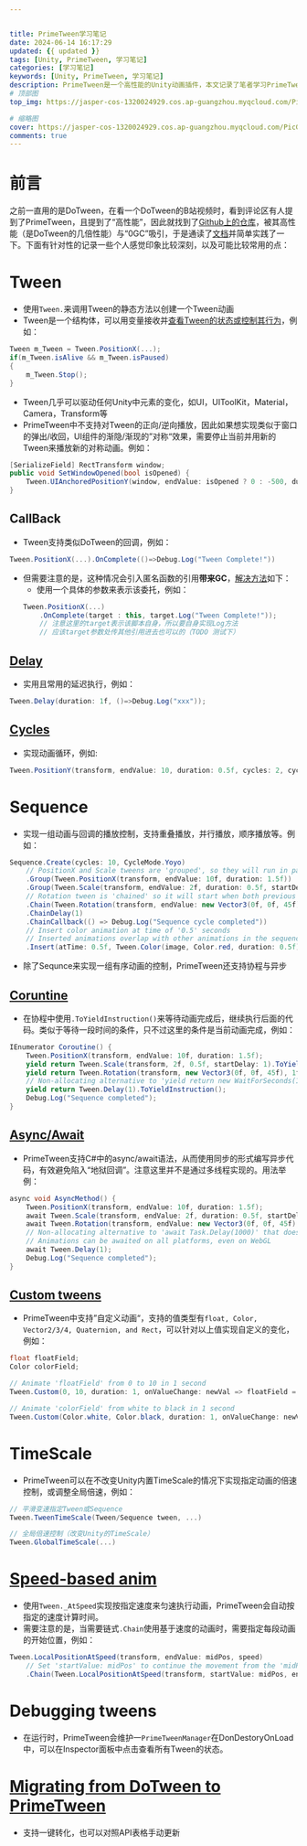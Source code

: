 ```yaml
---


title: PrimeTween学习笔记
date: 2024-06-14 16:17:29
updated: {{ updated }}
tags: [Unity, PrimeTween, 学习笔记]
categories: [学习笔记]
keywords: [Unity, PrimeTween, 学习笔记]
description: PrimeTween是一个高性能的Unity动画插件，本文记录了笔者学习PrimeTween时记录的一些常用API和使用方法。
# 顶部图
top_img: https://jasper-cos-1320024929.cos.ap-guangzhou.myqcloud.com/PicGo/blogbg.jpg

# 缩略图
cover: https://jasper-cos-1320024929.cos.ap-guangzhou.myqcloud.com/PicGo/20240614170838.png
comments: true
---
```


# 前言
之前一直用的是DoTween，在看一个DoTween的B站视频时，看到评论区有人提到了PrimeTween，且提到了“高性能”，因此就找到了[Github上的仓库](https://github.com/KyryloKuzyk/PrimeTween)，被其高性能（是DoTween的几倍性能）与“0GC”吸引，于是通读了[文档](https://github.com/KyryloKuzyk/PrimeTween?tab=readme-ov-file#getting-started)并简单实践了一下。下面有针对性的记录一些个人感觉印象比较深刻，以及可能比较常用的点：

# Tween
- 使用`Tween.`来调用Tween的静态方法以创建一个Tween动画
- Tween是一个结构体，可以用变量接收并[查看Tween的状态或控制其行为](https://github.com/KyryloKuzyk/PrimeTween?tab=readme-ov-file#controlling-tweens)，例如：
``` C#
Tween m_Tween = Tween.PositionX(...);
if(m_Tween.isAlive && m_Tween.isPaused)
{
	m_Tween.Stop();
}
```
- Tween几乎可以驱动任何Unity中元素的变化，如UI，UIToolKit，Material，Camera，Transform等
- PrimeTween中不支持对Tween的正向/逆向播放，因此如果想实现类似于窗口的弹出/收回，UI组件的渐隐/渐现的”对称“效果，需要停止当前并用新的Tween来播放新的对称动画。例如：
```C#
[SerializeField] RectTransform window;
public void SetWindowOpened(bool isOpened) {
    Tween.UIAnchoredPositionY(window, endValue: isOpened ? 0 : -500, duration: 0.5f);
}
```

## CallBack
- Tween支持类似DoTween的回调，例如：
``` C#
Tween.PositionX(...).OnComplete(()=>Debug.Log("Tween Complete!"))
```
 - 但需要注意的是，这种情况会引入匿名函数的引用**带来GC**，[解决方法](https://github.com/KyryloKuzyk/PrimeTween?tab=readme-ov-file#zero-allocations-with-delegates)如下：
	 - 使用一个具体的参数来表示该委托，例如：
	 ```C#
	 Tween.PositionX(...)
		 .OnComplete(target : this, target.Log("Tween Complete!"));
		 // 注意这里的target表示该脚本自身，所以要自身实现Log方法
		 // 应该target参数处传其他引用进去也可以的（TODO 测试下）
	 ```

## [Delay](https://github.com/KyryloKuzyk/PrimeTween?tab=readme-ov-file#delays)
- 实用且常用的延迟执行，例如：
```C#
Tween.Delay(duration: 1f, ()=>Debug.Log("xxx"));
```

## [Cycles](https://github.com/KyryloKuzyk/PrimeTween?tab=readme-ov-file#cycles)
- 实现动画循环，例如:
```C#
Tween.PositionY(transform, endValue: 10, duration: 0.5f, cycles: 2, cycleMode: CycleMode.Yoyo);// 循环2次，Yoyo(来回模式)
```

# Sequence
- 实现一组动画与回调的播放控制，支持重叠播放，并行播放，顺序播放等。例如：
```C#
Sequence.Create(cycles: 10, CycleMode.Yoyo)
    // PositionX and Scale tweens are 'grouped', so they will run in parallel
    .Group(Tween.PositionX(transform, endValue: 10f, duration: 1.5f))
    .Group(Tween.Scale(transform, endValue: 2f, duration: 0.5f, startDelay: 1))
    // Rotation tween is 'chained' so it will start when both previous tweens are finished (after 1.5 seconds)
    .Chain(Tween.Rotation(transform, endValue: new Vector3(0f, 0f, 45f), duration: 1f)) 
    .ChainDelay(1)
    .ChainCallback(() => Debug.Log("Sequence cycle completed"))
    // Insert color animation at time of '0.5' seconds
    // Inserted animations overlap with other animations in the sequence
    .Insert(atTime: 0.5f, Tween.Color(image, Color.red, duration: 0.5f));
```
- 除了Sequnce来实现一组有序动画的控制，PrimeTween还支持协程与异步
## [Coruntine](https://github.com/KyryloKuzyk/PrimeTween?tab=readme-ov-file#coroutines)
- 在协程中使用`.ToYieldInstruction()`来等待动画完成后，继续执行后面的代码。类似于等待一段时间的条件，只不过这里的条件是当前动画完成，例如：
```C#
IEnumerator Coroutine() {
    Tween.PositionX(transform, endValue: 10f, duration: 1.5f);
    yield return Tween.Scale(transform, 2f, 0.5f, startDelay: 1).ToYieldInstruction();
    yield return Tween.Rotation(transform, new Vector3(0f, 0f, 45f), 1f).ToYieldInstruction();
    // Non-allocating alternative to 'yield return new WaitForSeconds(1f)'
    yield return Tween.Delay(1).ToYieldInstruction(); 
    Debug.Log("Sequence completed");
}
```

## [Async/Await](https://github.com/KyryloKuzyk/PrimeTween?tab=readme-ov-file#asyncawait)
- PrimeTween支持C#中的async/await语法，从而使用同步的形式编写异步代码，有效避免陷入“地狱回调”。注意这里并不是通过多线程实现的。用法举例：
```C#
async void AsyncMethod() {
    Tween.PositionX(transform, endValue: 10f, duration: 1.5f);
    await Tween.Scale(transform, endValue: 2f, duration: 0.5f, startDelay: 1);
    await Tween.Rotation(transform, endValue: new Vector3(0f, 0f, 45f), duration: 1f);
    // Non-allocating alternative to 'await Task.Delay(1000)' that doesn't use 'System.Threading'
    // Animations can be awaited on all platforms, even on WebGL
    await Tween.Delay(1); 
    Debug.Log("Sequence completed");
}
```

## [Custom tweens](https://github.com/KyryloKuzyk/PrimeTween?tab=readme-ov-file#custom-tweens)
- PrimeTween中支持”自定义动画“，支持的值类型有`float, Color, Vector2/3/4, Quaternion, and Rect`，可以针对以上值实现自定义的变化，例如：
```C#
float floatField;
Color colorField;

// Animate 'floatField' from 0 to 10 in 1 second
Tween.Custom(0, 10, duration: 1, onValueChange: newVal => floatField = newVal);

// Animate 'colorField' from white to black in 1 second
Tween.Custom(Color.white, Color.black, duration: 1, onValueChange: newVal => colorField = newVal);
```


# TimeScale
- PrimeTween可以在不改变Unity内置TimeScale的情况下实现指定动画的倍速控制，或调整全局倍速，例如：
```C#
// 平滑变速指定Tween或Sequence
Tween.TweenTimeScale(Tween/Sequence tween, ...)

// 全局倍速控制（改变Unity的TimeScale）
Tween.GlobalTimeScale(...)

```

# [Speed-based anim](https://github.com/KyryloKuzyk/PrimeTween?tab=readme-ov-file#speed-based-animations)
- 使用`Tween._AtSpeed`实现按指定速度来匀速执行动画，PrimeTween会自动按指定的速度计算时间。
- 需要注意的是，当需要链式`.Chain`使用基于速度的动画时，需要指定每段动画的开始位置，例如：
```C#
Tween.LocalPositionAtSpeed(transform, endValue: midPos, speed)
    // Set 'startValue: midPos' to continue the movement from the 'midPos' instead of the initial 'transform.position'
    .Chain(Tween.LocalPositionAtSpeed(transform, startValue: midPos, endValue: endPos, speed));
```


# Debugging tweens
- 在运行时，PrimeTween会维护一`PrimeTweenManager`在DonDestoryOnLoad中，可以在Inspector面板中点击查看所有Tween的状态。

# [Migrating from DoTween to PrimeTween](https://github.com/KyryloKuzyk/PrimeTween?tab=readme-ov-file#migrating-from-dotween-to-primetween)
- 支持一键转化，也可以对照API表格手动更新